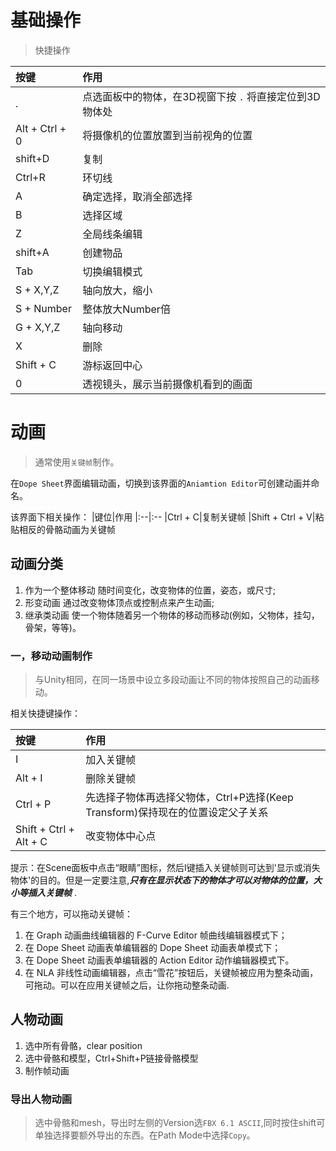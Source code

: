 # 基础操作
> 快捷操作

|按键|作用
|:--|:--
|.|点选面板中的物体，在3D视窗下按 `.` 将直接定位到3D物体处
|Alt + Ctrl + 0|将摄像机的位置放置到当前视角的位置
|shift+D|复制
|Ctrl+R|环切线
|A|确定选择，取消全部选择
|B|选择区域
|Z|全局线条编辑
|shift+A|创建物品
|Tab|切换编辑模式
|S + X,Y,Z|轴向放大，缩小
|S + Number|整体放大Number倍
|G + X,Y,Z|轴向移动
|X|删除
|Shift + C|游标返回中心
|0|透视镜头，展示当前摄像机看到的画面


# 动画
> 通常使用`关键帧`制作。

在`Dope Sheet`界面编辑动画，切换到该界面的`Aniamtion Editor`可创建动画并命名。

该界面下相关操作：
|键位|作用
|:--|:--
|Ctrl + C|复制关键帧
|Shift + Ctrl + V|粘贴相反的骨骼动画为关键帧


## 动画分类
1. 作为一个整体移动
随时间变化，改变物体的位置，姿态，或尺寸;
2. 形变动画
通过改变物体顶点或控制点来产生动画;
3. 继承类动画
使一个物体随着另一个物体的移动而移动(例如，父物体，挂勾， 骨架，等等)。

### 一，移动动画制作
> 与Unity相同，在同一场景中设立多段动画让不同的物体按照自己的动画移动。

相关快捷键操作：

|按键|作用
|:--|:--
|I|加入关键帧
|Alt + I|删除关键帧
|Ctrl + P|先选择子物体再选择父物体，Ctrl+P选择(Keep Transform)保持现在的位置设定父子关系
|Shift + Ctrl + Alt + C|改变物体中心点

提示：在Scene面板中点击“眼睛”图标，然后I键插入关键帧则可达到'显示或消失物体'的目的。但是一定要注意,***只有在显示状态下的物体才可以对物体的位置，大小等插入关键帧*** .

有三个地方，可以拖动关键帧：
1. 在 Graph 动画曲线编辑器的 F-Curve Editor 帧曲线编辑器模式下；
2. 在 Dope Sheet 动画表单编辑器的 Dope Sheet 动画表单模式下；
3. 在 Dope Sheet 动画表单编辑器的 Action Editor 动作编辑器模式下。
4. 在 NLA 非线性动画编辑器，点击“雪花”按钮后，关键帧被应用为整条动画，可拖动。可以在应用关键帧之后，让你拖动整条动画.


## 人物动画
1. 选中所有骨骼，clear position
2. 选中骨骼和模型，Ctrl+Shift+P链接骨骼模型
3. 制作帧动画

### 导出人物动画
> 选中骨骼和mesh，导出时左侧的Version选`FBX 6.1 ASCII`,同时按住shift可单独选择要额外导出的东西。在Path Mode中选择`Copy`。